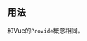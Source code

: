 ## 用法

和Vue的`Provide`概念相同。

[](../../../en/class-component/provide/code-usage-base.ts ':include :type=code typescript')
